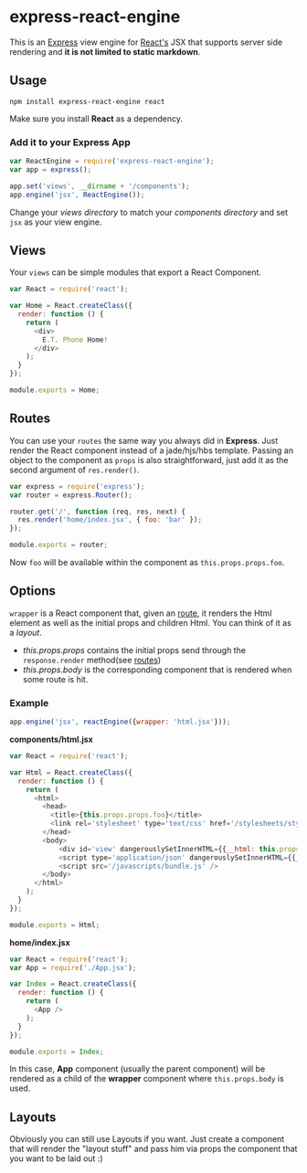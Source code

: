# express-react-engine

This is an [Express](http://expressjs.com) view engine for [React's](http://http://facebook.github.io/react/) JSX that supports server side rendering and **it is not limited to static markdown**.

## Usage

```
npm install express-react-engine react
```

Make sure you install **React** as a dependency.


### Add it to your Express App

```javascript
var ReactEngine = require('express-react-engine');
var app = express();

app.set('views', __dirname + '/components');
app.engine('jsx', ReactEngine());
```

Change your *views directory* to match your *components directory* and set `jsx` as your view engine.

## Views

Your `views` can be simple modules that export a React Component.

```javascript
var React = require('react');

var Home = React.createClass({
  render: function () {
    return (
      <div>
        E.T. Phone Home!
      </div>
    );
  }
});

module.exports = Home;
```

## Routes

You can use your `routes` the same way you always did in **Express**. Just render the React component instead of a jade/hjs/hbs template. Passing an object to the component as `props` is also straightforward, just add it as the second argument of `res.render()`.

```javascript
var express = require('express');
var router = express.Router();

router.get('/', function (req, res, next) {
  res.render('home/index.jsx', { foo: 'bar' });
});

module.exports = router;

```
Now `foo` will be available within the component as `this.props.props.foo`.

## Options

`wrapper` is a React component that, given an [route](https://github.com/magalhas/express-react-engine#routes), it renders the Html element as well as the initial props and children Html. You can think of it as a *layout*.  

* *this.props.props* contains the initial props send through the `response.render` method(see [routes](https://github.com/magalhas/express-react-engine#routes))
* *this.props.body* is the corresponding component that is rendered when some route is hit.

### Example

``` javascript
app.engine('jsx', reactEngine({wrapper: 'html.jsx'}));
```

**components/html.jsx**
``` javascript
var React = require('react');

var Html = React.createClass({
  render: function () {
    return (
      <html>
        <head>
          <title>{this.props.props.foo}</title>
          <link rel='stylesheet' type='text/css' href='/stylesheets/style.css' />
        </head>
        <body>
            <div id='view' dangerouslySetInnerHTML={{__html: this.props.body}} />
            <script type='application/json' dangerouslySetInnerHTML={{__html: JSON.stringify(this.props.props)}} />
            <script src='/javascripts/bundle.js' />
        </body>
      </html>
    );
  }
});

module.exports = Html;

```

**home/index.jsx**
```javascript
var React = require('react');
var App = require('./App.jsx');

var Index = React.createClass({
  render: function () {
    return (
      <App />
    );
  }
});

module.exports = Index;
```

In this case, **App** component (usually the parent component) will be rendered as a child of the **wrapper** component where `this.props.body` is used.

## Layouts

Obviously you can still use Layouts if you want. Just create a component that will render the "layout stuff" and pass him via props the component that you want to be laid out :)
